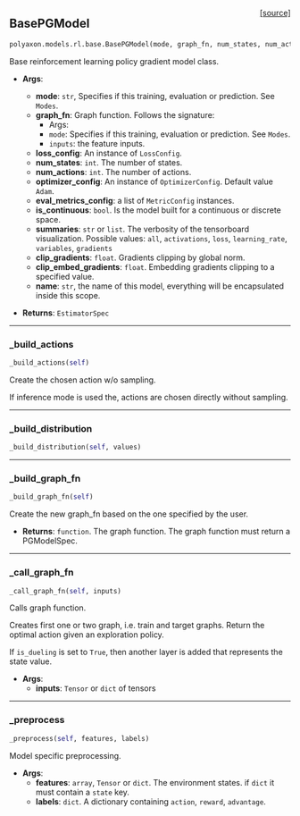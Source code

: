<span style="float:right;">[[source]](https://github.com/polyaxon/polyaxon/blob/master/polyaxon/models/rl/base.py#L275)</span>
## BasePGModel

```python
polyaxon.models.rl.base.BasePGModel(mode, graph_fn, num_states, num_actions, loss_config=None, optimizer_config=None, eval_metrics_config=None, is_deterministic=False, is_continuous=False, summaries='all', clip_gradients=0.5, clip_embed_gradients=0.1, name='Model')
```

Base reinforcement learning policy gradient model class.

- __Args__:
	- __mode__: `str`, Specifies if this training, evaluation or prediction. See `Modes`.
	- __graph_fn__: Graph function. Follows the signature:
		* Args:
		* `mode`: Specifies if this training, evaluation or prediction. See `Modes`.
		* `inputs`: the feature inputs.
	- __loss_config__: An instance of `LossConfig`.
	- __num_states__: `int`. The number of states.
	- __num_actions__: `int`. The number of actions.
	- __optimizer_config__: An instance of `OptimizerConfig`. Default value `Adam`.
	- __eval_metrics_config__: a list of `MetricConfig` instances.
	- __is_continuous__: `bool`. Is the model built for a continuous or discrete space.
	- __summaries__: `str` or `list`. The verbosity of the tensorboard visualization.
		Possible values: `all`, `activations`, `loss`, `learning_rate`, `variables`, `gradients`
	- __clip_gradients__: `float`. Gradients  clipping by global norm.
	- __clip_embed_gradients__: `float`. Embedding gradients clipping to a specified value.
	- __name__: `str`, the name of this model, everything will be encapsulated inside this scope.

 - __Returns__:
	`EstimatorSpec`


----

### _build_actions


```python
_build_actions(self)
```


Create the chosen action w/o sampling.

If inference mode is used the, actions are chosen directly without sampling.


----

### _build_distribution


```python
_build_distribution(self, values)
```


----

### _build_graph_fn


```python
_build_graph_fn(self)
```


Create the new graph_fn based on the one specified by the user.
- __Returns__:
	`function`. The graph function. The graph function must return a PGModelSpec.


----

### _call_graph_fn


```python
_call_graph_fn(self, inputs)
```


Calls graph function.

Creates first one or two graph, i.e. train and target graphs.
Return the optimal action given an exploration policy.

If `is_dueling` is set to `True`,
then another layer is added that represents the state value.

- __Args__:
	- __inputs__: `Tensor` or `dict` of tensors


----

### _preprocess


```python
_preprocess(self, features, labels)
```


Model specific preprocessing.

- __Args__:
	- __features__: `array`, `Tensor` or `dict`. The environment states.
	if `dict` it must contain a `state` key.
	- __labels__: `dict`. A dictionary containing `action`, `reward`, `advantage`.
